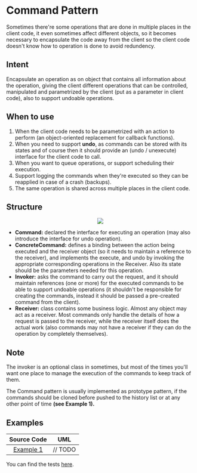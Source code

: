 # Command Pattern

Sometimes there're some operations that are done in multiple places in the client code, it even sometimes affect different objects, so it becomes necessary to encapsulate the code away from the client so the client code doesn't know how to operation is done to avoid redundency.

## Intent

Encapsulate an operation as on object that contains all information about the operation, giving the client different operations that can be controlled, manipulated and parametrized by the client (put as a parameter in client code), also to support undoable operations.

## When to use

1. When the client code needs to be parametrized with an action to perform (an object-oriented replacement for callback functions).
2. When you need to support **undo**, as commands can be stored with its states and of course then it should provide an (undo / unexecute) interface for the client code to call.
3. When you want to queue operations, or support scheduling their execution.
4. Support logging the commands when they're executed so they can be reapplied in case of a crash (backups).
5. The same operation is shared across multiple places in the client code.

## Structure

<p align="center">
  <img src="figures/figure_1.png">
</p>

- **Command:** declared the interface for executing an operation (may also introduce the interface for undo operation).
- **ConcreteCommand:** defines a binding between the action being executed and the receiver object (so it needs to maintain a reference to the receiver), and implements the execute, and undo by invoking the appropriate corresponding operations in the Receiver. Also its state should be the parameters needed for this operation.
- **Invoker:** asks the command to carry out the request, and it should maintain references (one or more) for the executed commands to be able to support undoable operations (it shouldn't be responsible for creating the commands, instead it should be passed a pre-created command from the client).
- **Receiver:** class contains some business logic. Almost any object may act as a receiver. Most commands only handle the details of how a request is passed to the receiver, while the receiver itself does the actual work (also commands may not have a receiver if they can do the operation by completely themselves).

## Note

The invoker is an optional class in sometimes, but most of the times you'll want one place to manage the execution of the commands to keep track of them.

The Command pattern is usually implemented as prototype pattern, if the commands should be cloned before pushed to the history list or at any other point of time **(see Example 1).**

## Examples

|        Source Code        |  UML   |
| :-----------------------: | :----: |
| [Example 1](example_1.ts) | // TODO |

You can find the tests [here](index.test.ts).
